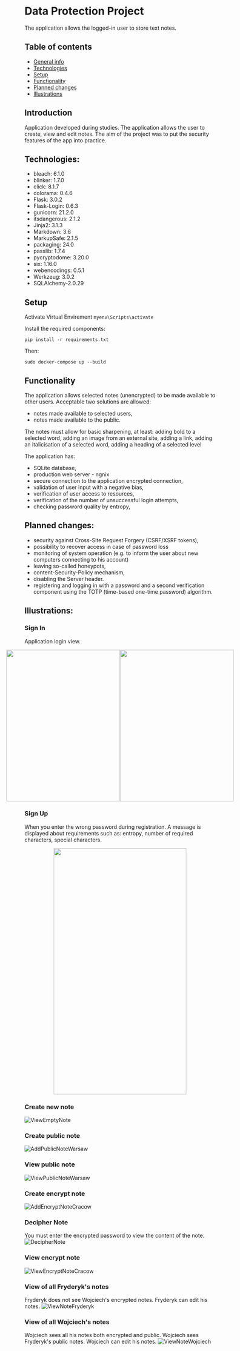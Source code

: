 # Data Protection Project
The application allows the logged-in user to store text notes.

## Table of contents
* [General info](#general-info)
* [Technologies](#technologies)
* [Setup](#setup)
* [Functionality](#functionality)
* [Planned changes](#planned-changes)
* [Illustrations](#illustrations)

 
## Introduction 
Application developed during studies. The application allows the user to create, view and edit notes.
The aim of the project was to put the security features of the app into practice.  

## Technologies:

* bleach: 6.1.0
* blinker: 1.7.0
* click: 8.1.7
* colorama: 0.4.6
* Flask: 3.0.2
* Flask-Login: 0.6.3
* gunicorn: 21.2.0
* itsdangerous: 2.1.2
* Jinja2: 3.1.3
* Markdown: 3.6
* MarkupSafe: 2.1.5
* packaging: 24.0
* passlib: 1.7.4
* pycryptodome: 3.20.0
* six: 1.16.0
* webencodings: 0.5.1
* Werkzeug: 3.0.2
* SQLAlchemy-2.0.29

## Setup

Activate Virtual Envirement
``` myenv\Scripts\activate ```

Install the required components:

``` pip install -r requirements.txt ```

Then:

``` sudo docker-compose up --build ```
 
## Functionality
The application allows selected notes (unencrypted) to be made available to other users. Acceptable 
two solutions are allowed:

* notes made available to selected users,
* notes made available to the public.

The notes must allow for basic sharpening, at least: adding bold to a selected word, adding an image from an external site, adding a link, adding an italicisation of a selected word, adding a heading of a selected level

The application has: 
* SQLite database,
* production web server - ngnix
* secure connection to the application encrypted connection,
* validation of user input with a negative bias,
* verification of user access to resources,
* verification of the number of unsuccessful login attempts,
* checking password quality by entropy,


## Planned changes:
* security against Cross-Site Request Forgery (CSRF/XSRF tokens),
* possibility to recover access in case of password loss
* monitoring of system operation (e.g. to inform the user about new computers connecting to his account)
* leaving so-called honeypots,
* content-Security-Policy mechanism,
* disabling the Server header.
* registering and logging in with a password and a second verification component using the TOTP (time-based one-time password) algorithm.

## Illustrations:
### Sign In
Application login view.
<div style="display: flex; align-items: center; justify-content: center;">
  <img src="./Images/SignIn.jpg" width="300" height="400">
  <img src="./Images/SignInIncorrect.jpg" width="300" height="400">
</div>

### Sign Up

When you enter the wrong password during registration. A message is displayed about requirements such as: entropy, number of required characters, special characters.
<div style="display: flex; align-items: center; justify-content: center;">
  <img src="./Images/SignUpInformation.jpg" width="350" height="650">
</div>

### Create new note
![ViewEmptyNote](./Images/CreateNote.jpg)

### Create public note
![AddPublicNoteWarsaw](./Images/AddPublicNoteWarsaw.jpg)

### View public note
![ViewPublicNoteWarsaw](./Images/ViewNote.jpg)

### Create encrypt note
![AddEncryptNoteCracow](./Images/CreateNewAndEncryptNoteCracow.jpg)

### Decipher Note

You must enter the encrypted password to view the content of the note.
![DecipherNote](./Images/PasswordEncryptNote.jpg)

### View encrypt note
![ViewEncryptNoteCracow](./Images/ViewCracowNote.jpg)

### View of all Fryderyk's notes

Fryderyk does not see Wojciech's encrypted notes. Fryderyk can edit his notes.
![ViewNoteFryderyk](./Images/ViewNoteFryderyk.jpg)


### View of all Wojciech's notes
Wojciech sees all his notes both encrypted and public. Wojciech sees Fryderyk's public notes. Wojciech can edit his notes.
![ViewNoteWojciech](./Images/ViewNoteWojciech.jpg)





